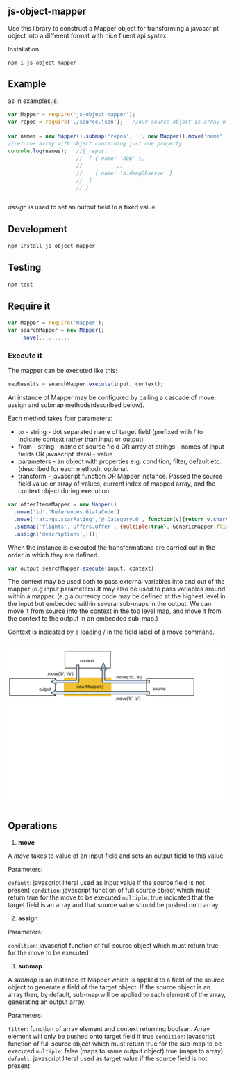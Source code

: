 ## js-object-mapper


Use this library to construct a Mapper object for transforming a javascript object into a different format with nice fluent api syntax.

Installation
```
npm i js-object-mapper
```

## Example
as in examples.js:
``` js
var Mapper = require('js-object-mapper');
var repos = require('./source.json');   //our source object is array of repos for a github user

var names = new Mapper().submap('repos', '', new Mapper().move('name', 'name')).execute(repos);
//returns array with object containing just one property
console.log(names);   //{ repos:
                      //  [ { name: 'ADE' },
                      //          ...
                      //    { name: 'o.deepObserve' }
                      //  ]
                      // }
```

``` js

```

 *assign* is used to set an output field to a fixed value

## Development

``` js
npm install js-object-mapper
```

## Testing

``` js
npm test
```

## Require it

``` js
var Mapper = require('mapper');    
var searchMapper = new Mapper()
    .move(..........
```
### Execute it

The mapper can be executed like this:
``` js
mapResults = searchMapper.execute(input, context);
```

An instance of Mapper may be configured by calling a cascade of move, assign and submap methods(described below).

Each method takes four parameters:
 
   * to - string - dot separated name of target field (prefixed with / to indicate context rather than input or output)
   * from - string - name of source field OR array of strings - names of input fields OR javascript literal - value
   * parameters - an object with properties e.g. condition, filter, default etc. (described for each method). optional.
   * transform - javascript function OR Mapper instance.  Passed the source field value or array of values, current index of mapped array, and the context object during execution
   

``` js
var offerItemsMapper = new Mapper()
  .move('id','References.GiataCode')
  .move('ratings.starRating','@.Category.0', function(v){return v.charAt(0);})
  .submap('flights','Offers.Offer', {multiple:true}, GenericMapper.flightMapper)
  .assign('descriptions',[]);
```

When the instance is executed the transformations are carried out in the order in which they are defined.

``` js
var output searchMapper.execute(input, context)
```

The context may be used both to pass external variables into and out of the mapper (e.g input parameters).It may also be used to pass variables around within a mapper. (e.g a currency code may be defined at the highest level in the input
but embedded within several sub-maps in the output. We can move it from source into the context in the top level map,
and move it from the context to the output in an embedded sub-map.)

Context is indicated by a leading / in the field label of a move command.

![context-source-output](docs/js_object_mapper.svg)

## Operations

1) **move**

A *move* takes to value of an input field and sets an output field to this value.

Parameters:

`default`: javascript literal used as input value if the source field is not present
`condition`: javascript function of full source object which must return true for the move to be executed
`multiple`: true indicated that the target field is an array and that source value should be pushed onto array.

2) **assign**

Parameters:

`condition`: javascript function of full source object which must return true for the move to be executed

3) **submap**

A *submap* is an instance of Mapper which is applied to a field of the source object to generate a field of the target object.
If the source object is an array then, by default, sub-map will be applied to each element of the array,  generating an output array.

Parameters:

`filter`: function of array element and context returning boolean. Array element will only be pushed onto target field if true
`condition`: javascript function of full source object which must return true for the sub-map to be executed
`multiple`: false (maps to same output object)          true  (maps to array)
`default`: javascript literal used as target value if the source field is not present






